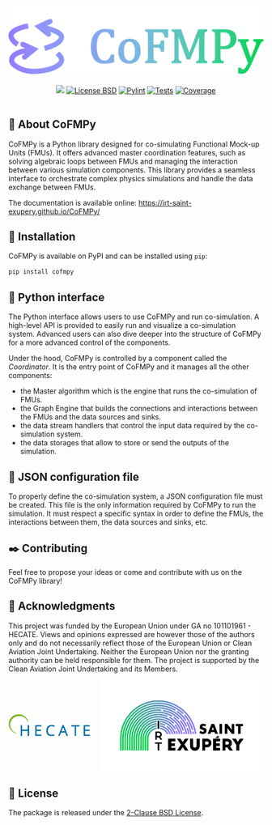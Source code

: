 <div align="center">
    <picture>
        <source media="(prefers-color-scheme: dark)" srcset="docs/assets/logo_cofmpy_dark.png">
        <source media="(prefers-color-scheme: light)" srcset="docs/assets/logo_cofmpy_light.png">
        <img src="docs/assets/logo_cofmpy_light.png" alt="CoFMPy logo">
    </picture>
</div>
<br>

<!-- Badge section -->
<div align="center">
    <a href="#">
        <img src="https://img.shields.io/badge/python-3.9%2B-blue"></a>
     <a href="https://github.com/IRT-Saint-Exupery/CoFMPy/blob/main/LICENSE">
        <img alt="License BSD" src="https://img.shields.io/badge/License-BSD%202--Clause-blue.svg"></a>
    <a href="https://github.com/IRT-Saint-Exupery/CoFMPy/blob/main/.github/workflows/python-linters.yml">
        <img alt="Pylint" src="https://github.com/IRT-Saint-Exupery/CoFMPy/blob/main/.github/workflows/python-linters.yml/badge.svg"></a>
    <a href="https://github.com/IRT-Saint-Exupery/CoFMPy/blob/main/.github/workflows/python-tests.yml">
        <img alt="Tests" src="https://github.com/IRT-Saint-Exupery/CoFMPy/blob/main/.github/workflows/python-tests.yml/badge.svg"></a>
    <a href="https://github.com/IRT-Saint-Exupery/CoFMPy/blob/main/.github/workflows/python-tests-coverage.yml">
        <img alt="Coverage" src="https://github.com/IRT-Saint-Exupery/CoFMPy/blob/main/.github/workflows/python-tests-coverage.yml/coverage.svg"></a>
   
</div>
<br>

## 👋 About CoFMPy

CoFMPy is a Python library designed for co-simulating Functional Mock-up Units (FMUs).
It offers advanced master coordination features, such as solving algebraic loops between
FMUs and managing the interaction between various simulation components. This library
provides a seamless interface to orchestrate complex physics simulations and handle the
data exchange between FMUs.

The documentation is available online: https://irt-saint-exupery.github.io/CoFMPy/

## 🐾 Installation

CoFMPy is available on PyPI and can be installed using `pip`:

```bash
pip install cofmpy
```

<!--
## 🖥️ Graphical Interface

The web interface allows users to interact with the cosimulation through a user-friendly
graphical interface.

You can start the web application by running the following command:

```shell
streamlit run cofmpy/webapp/main.py
```

Once the web application is running, you can access it by opening your web browser and
navigating to the provided URL. From there, you can explore the various features and
functionalities of CoFMPy's web interface.

This web interface is still under development, and additional features and improvements
will be added in the future.
-->

## 🐍 Python interface

The Python interface allows users to use CoFMPy and run co-simulation. A high-level
API is provided to easily run and visualize a co-simulation system.
Advanced users can also dive deeper into the structure of CoFMPy for a more advanced
control of the components.

Under the hood, CoFMPy is controlled by a component called the _Coordinator_. It is the
entry point of CoFMPy and it manages all the other components:

- the Master algorithm which is the engine that runs the co-simulation of FMUs.
- the Graph Engine that builds the connections and interactions between the FMUs and the
  data sources and sinks.
- the data stream handlers that control the input data required by the co-simulation
  system.
- the data storages that allow to store or send the outputs of the simulation.

## 📜 JSON configuration file

To properly define the co-simulation system, a JSON configuration file must be created.
This file is the only information required by CoFMPy to run the simulation. It must
respect a specific syntax in order to define the FMUs, the interactions between them,
the data sources and sinks, etc.

## ✒️ Contributing

Feel free to propose your ideas or come and contribute with us on the CoFMPy library!

## 🙏 Acknowledgments

This project was funded by the European Union under GA no 101101961 - HECATE. Views and
opinions expressed are however those of the authors only and do not necessarily reflect
those of the European Union or Clean Aviation Joint Undertaking. Neither the European
Union nor the granting authority can be held responsible for them. The project is
supported by the Clean Aviation Joint Undertaking and its Members.

<div style="display: flex; align-items: center; gap: 20px;">
    <picture>
        <source media="(prefers-color-scheme: dark)" srcset="docs/assets/logo_hecate_dark.png" width="48%">
        <source media="(prefers-color-scheme: light)" srcset="docs/assets/logo_hecate_light.png" width="48%">
        <img src="docs/assets/logo_hecate_light.png" alt="HECATE logo">
    </picture>
    <picture>
        <source media="(prefers-color-scheme: dark)" srcset="docs/assets/logo_IRT_dark.png" width="48%">
        <source media="(prefers-color-scheme: light)" srcset="docs/assets/logo_IRT_light.png" width="48%">
        <img src="docs/assets/logo_IRT_light.png" alt="IRT Saint Exupéry logo">
    </picture>
</div>

## 📝 License

The package is released under the [2-Clause BSD License](https://opensource.org/license/bsd-2-clause).
